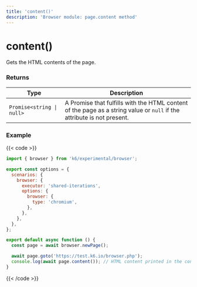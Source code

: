 ```yaml
---
title: 'content()'
description: 'Browser module: page.content method'
---
```


# content()

Gets the HTML contents of the page.

### Returns

| Type                      | Description                                                                                                            |
| ------------------------- | ---------------------------------------------------------------------------------------------------------------------- |
| `Promise<string \| null>` | A Promise that fulfills with the HTML content of the page as a string value or `null` if the attribute is not present. |

### Example

{{< code >}}

```javascript
import { browser } from 'k6/experimental/browser';

export const options = {
  scenarios: {
    browser: {
      executor: 'shared-iterations',
      options: {
        browser: {
          type: 'chromium',
        },
      },
    },
  },
};

export default async function () {
  const page = await browser.newPage();

  await page.goto('https://test.k6.io/browser.php');
  console.log(await page.content()); // HTML content printed in the console
}
```

{{< /code >}}
